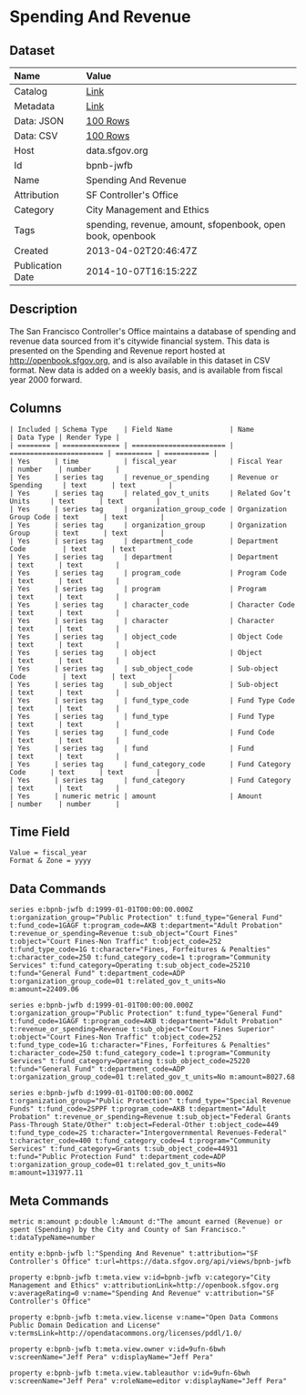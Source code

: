 # Spending And Revenue

## Dataset

| Name | Value |
| :--- | :---- |
| Catalog | [Link](https://catalog.data.gov/dataset/spending-and-revenue-8cc3d) |
| Metadata | [Link](https://data.sfgov.org/api/views/bpnb-jwfb) |
| Data: JSON | [100 Rows](https://data.sfgov.org/api/views/bpnb-jwfb/rows.json?max_rows=100) |
| Data: CSV | [100 Rows](https://data.sfgov.org/api/views/bpnb-jwfb/rows.csv?max_rows=100) |
| Host | data.sfgov.org |
| Id | bpnb-jwfb |
| Name | Spending And Revenue |
| Attribution | SF Controller's Office |
| Category | City Management and Ethics |
| Tags | spending, revenue, amount, sfopenbook, open book, openbook |
| Created | 2013-04-02T20:46:47Z |
| Publication Date | 2014-10-07T16:15:22Z |

## Description

The San Francisco Controller's Office maintains a database of spending and revenue data sourced from it's citywide financial system. This data is presented on the Spending and Revenue report hosted at http://openbook.sfgov.org, and is also available in this dataset in CSV format. New data is added on a weekly basis, and is available from fiscal year 2000 forward.

## Columns

```ls
| Included | Schema Type    | Field Name              | Name                    | Data Type | Render Type |
| ======== | ============== | ======================= | ======================= | ========= | =========== |
| Yes      | time           | fiscal_year             | Fiscal Year             | number    | number      |
| Yes      | series tag     | revenue_or_spending     | Revenue or Spending     | text      | text        |
| Yes      | series tag     | related_gov_t_units     | Related Gov’t Units     | text      | text        |
| Yes      | series tag     | organization_group_code | Organization Group Code | text      | text        |
| Yes      | series tag     | organization_group      | Organization Group      | text      | text        |
| Yes      | series tag     | department_code         | Department Code         | text      | text        |
| Yes      | series tag     | department              | Department              | text      | text        |
| Yes      | series tag     | program_code            | Program Code            | text      | text        |
| Yes      | series tag     | program                 | Program                 | text      | text        |
| Yes      | series tag     | character_code          | Character Code          | text      | text        |
| Yes      | series tag     | character               | Character               | text      | text        |
| Yes      | series tag     | object_code             | Object Code             | text      | text        |
| Yes      | series tag     | object                  | Object                  | text      | text        |
| Yes      | series tag     | sub_object_code         | Sub-object Code         | text      | text        |
| Yes      | series tag     | sub_object              | Sub-object              | text      | text        |
| Yes      | series tag     | fund_type_code          | Fund Type Code          | text      | text        |
| Yes      | series tag     | fund_type               | Fund Type               | text      | text        |
| Yes      | series tag     | fund_code               | Fund Code               | text      | text        |
| Yes      | series tag     | fund                    | Fund                    | text      | text        |
| Yes      | series tag     | fund_category_code      | Fund Category Code      | text      | text        |
| Yes      | series tag     | fund_category           | Fund Category           | text      | text        |
| Yes      | numeric metric | amount                  | Amount                  | number    | number      |
```

## Time Field

```ls
Value = fiscal_year
Format & Zone = yyyy
```

## Data Commands

```ls
series e:bpnb-jwfb d:1999-01-01T00:00:00.000Z t:organization_group="Public Protection" t:fund_type="General Fund" t:fund_code=1GAGF t:program_code=AKB t:department="Adult Probation" t:revenue_or_spending=Revenue t:sub_object="Court Fines" t:object="Court Fines-Non Traffic" t:object_code=252 t:fund_type_code=1G t:character="Fines, Forfeitures & Penalties" t:character_code=250 t:fund_category_code=1 t:program="Community Services" t:fund_category=Operating t:sub_object_code=25210 t:fund="General Fund" t:department_code=ADP t:organization_group_code=01 t:related_gov_t_units=No m:amount=22409.06

series e:bpnb-jwfb d:1999-01-01T00:00:00.000Z t:organization_group="Public Protection" t:fund_type="General Fund" t:fund_code=1GAGF t:program_code=AKB t:department="Adult Probation" t:revenue_or_spending=Revenue t:sub_object="Court Fines Superior" t:object="Court Fines-Non Traffic" t:object_code=252 t:fund_type_code=1G t:character="Fines, Forfeitures & Penalties" t:character_code=250 t:fund_category_code=1 t:program="Community Services" t:fund_category=Operating t:sub_object_code=25220 t:fund="General Fund" t:department_code=ADP t:organization_group_code=01 t:related_gov_t_units=No m:amount=8027.68

series e:bpnb-jwfb d:1999-01-01T00:00:00.000Z t:organization_group="Public Protection" t:fund_type="Special Revenue Funds" t:fund_code=2SPPF t:program_code=AKB t:department="Adult Probation" t:revenue_or_spending=Revenue t:sub_object="Federal Grants Pass-Through State/Other" t:object=Federal-Other t:object_code=449 t:fund_type_code=2S t:character="Intergovernmental Revenues-Federal" t:character_code=400 t:fund_category_code=4 t:program="Community Services" t:fund_category=Grants t:sub_object_code=44931 t:fund="Public Protection Fund" t:department_code=ADP t:organization_group_code=01 t:related_gov_t_units=No m:amount=131977.11
```

## Meta Commands

```ls
metric m:amount p:double l:Amount d:"The amount earned (Revenue) or spent (Spending) by the City and County of San Francisco." t:dataTypeName=number

entity e:bpnb-jwfb l:"Spending And Revenue" t:attribution="SF Controller's Office" t:url=https://data.sfgov.org/api/views/bpnb-jwfb

property e:bpnb-jwfb t:meta.view v:id=bpnb-jwfb v:category="City Management and Ethics" v:attributionLink=http://openbook.sfgov.org v:averageRating=0 v:name="Spending And Revenue" v:attribution="SF Controller's Office"

property e:bpnb-jwfb t:meta.view.license v:name="Open Data Commons Public Domain Dedication and License" v:termsLink=http://opendatacommons.org/licenses/pddl/1.0/

property e:bpnb-jwfb t:meta.view.owner v:id=9ufn-6bwh v:screenName="Jeff Pera" v:displayName="Jeff Pera"

property e:bpnb-jwfb t:meta.view.tableauthor v:id=9ufn-6bwh v:screenName="Jeff Pera" v:roleName=editor v:displayName="Jeff Pera"
```
